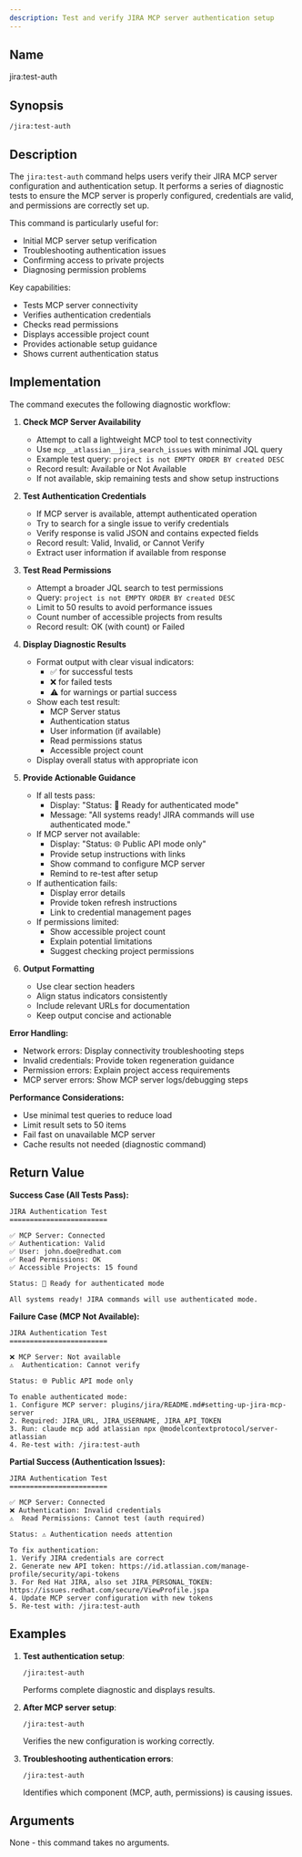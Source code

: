 ```yaml
---
description: Test and verify JIRA MCP server authentication setup
---
```


## Name
jira:test-auth

## Synopsis
```
/jira:test-auth
```

## Description
The `jira:test-auth` command helps users verify their JIRA MCP server configuration and authentication setup. It performs a series of diagnostic tests to ensure the MCP server is properly configured, credentials are valid, and permissions are correctly set up.

This command is particularly useful for:
- Initial MCP server setup verification
- Troubleshooting authentication issues
- Confirming access to private projects
- Diagnosing permission problems

Key capabilities:
- Tests MCP server connectivity
- Verifies authentication credentials
- Checks read permissions
- Displays accessible project count
- Provides actionable setup guidance
- Shows current authentication status

## Implementation

The command executes the following diagnostic workflow:

1. **Check MCP Server Availability**
   - Attempt to call a lightweight MCP tool to test connectivity
   - Use `mcp__atlassian__jira_search_issues` with minimal JQL query
   - Example test query: `project is not EMPTY ORDER BY created DESC`
   - Record result: Available or Not Available
   - If not available, skip remaining tests and show setup instructions

2. **Test Authentication Credentials**
   - If MCP server is available, attempt authenticated operation
   - Try to search for a single issue to verify credentials
   - Verify response is valid JSON and contains expected fields
   - Record result: Valid, Invalid, or Cannot Verify
   - Extract user information if available from response

3. **Test Read Permissions**
   - Attempt a broader JQL search to test permissions
   - Query: `project is not EMPTY ORDER BY created DESC`
   - Limit to 50 results to avoid performance issues
   - Count number of accessible projects from results
   - Record result: OK (with count) or Failed

4. **Display Diagnostic Results**
   - Format output with clear visual indicators:
     - ✅ for successful tests
     - ❌ for failed tests
     - ⚠️ for warnings or partial success
   - Show each test result:
     - MCP Server status
     - Authentication status
     - User information (if available)
     - Read permissions status
     - Accessible project count
   - Display overall status with appropriate icon

5. **Provide Actionable Guidance**
   - If all tests pass:
     - Display: "Status: 🔐 Ready for authenticated mode"
     - Message: "All systems ready! JIRA commands will use authenticated mode."
   - If MCP server not available:
     - Display: "Status: 🌐 Public API mode only"
     - Provide setup instructions with links
     - Show command to configure MCP server
     - Remind to re-test after setup
   - If authentication fails:
     - Display error details
     - Provide token refresh instructions
     - Link to credential management pages
   - If permissions limited:
     - Show accessible project count
     - Explain potential limitations
     - Suggest checking project permissions

6. **Output Formatting**
   - Use clear section headers
   - Align status indicators consistently
   - Include relevant URLs for documentation
   - Keep output concise and actionable

**Error Handling:**
- Network errors: Display connectivity troubleshooting steps
- Invalid credentials: Provide token regeneration guidance
- Permission errors: Explain project access requirements
- MCP server errors: Show MCP server logs/debugging steps

**Performance Considerations:**
- Use minimal test queries to reduce load
- Limit result sets to 50 items
- Fail fast on unavailable MCP server
- Cache results not needed (diagnostic command)

## Return Value

**Success Case (All Tests Pass):**
```
JIRA Authentication Test
========================

✅ MCP Server: Connected
✅ Authentication: Valid
✅ User: john.doe@redhat.com
✅ Read Permissions: OK
✅ Accessible Projects: 15 found

Status: 🔐 Ready for authenticated mode

All systems ready! JIRA commands will use authenticated mode.
```

**Failure Case (MCP Not Available):**
```
JIRA Authentication Test
========================

❌ MCP Server: Not available
⚠️  Authentication: Cannot verify

Status: 🌐 Public API mode only

To enable authenticated mode:
1. Configure MCP server: plugins/jira/README.md#setting-up-jira-mcp-server
2. Required: JIRA_URL, JIRA_USERNAME, JIRA_API_TOKEN
3. Run: claude mcp add atlassian npx @modelcontextprotocol/server-atlassian
4. Re-test with: /jira:test-auth
```

**Partial Success (Authentication Issues):**
```
JIRA Authentication Test
========================

✅ MCP Server: Connected
❌ Authentication: Invalid credentials
⚠️  Read Permissions: Cannot test (auth required)

Status: ⚠️ Authentication needs attention

To fix authentication:
1. Verify JIRA credentials are correct
2. Generate new API token: https://id.atlassian.com/manage-profile/security/api-tokens
3. For Red Hat JIRA, also set JIRA_PERSONAL_TOKEN: https://issues.redhat.com/secure/ViewProfile.jspa
4. Update MCP server configuration with new tokens
5. Re-test with: /jira:test-auth
```

## Examples

1. **Test authentication setup**:
   ```
   /jira:test-auth
   ```

   Performs complete diagnostic and displays results.

2. **After MCP server setup**:
   ```
   /jira:test-auth
   ```

   Verifies the new configuration is working correctly.

3. **Troubleshooting authentication errors**:
   ```
   /jira:test-auth
   ```

   Identifies which component (MCP, auth, permissions) is causing issues.

## Arguments

None - this command takes no arguments.
